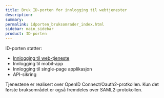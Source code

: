 ```yaml
---
title: Bruk ID-porten for innlogging til webtjenester
description:
summary:
permalink: idporten_bruksomrader_index.html
sidebar: main_sidebar
product: ID-porten
---
```


ID-porten støtter:

- [Innlogging til web-tjeneste](/idporten_bruksomrade_webtjenester.html)
- Innlogging til mobil-app
- Innlogging til single-page applikasjon
- API-sikring

Tjenestene er realisert over OpenID Connect/Oauth2-protkollen.  Kun det første bruksområdet er også fremdeles over SAML2-protokollen.
